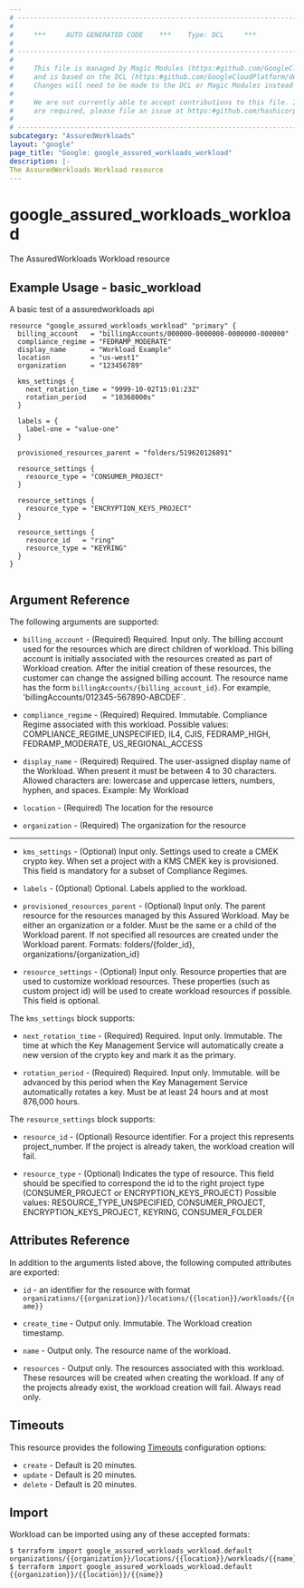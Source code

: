 ```yaml
---
# ----------------------------------------------------------------------------
#
#     ***     AUTO GENERATED CODE    ***    Type: DCL     ***
#
# ----------------------------------------------------------------------------
#
#     This file is managed by Magic Modules (https:#github.com/GoogleCloudPlatform/magic-modules)
#     and is based on the DCL (https:#github.com/GoogleCloudPlatform/declarative-resource-client-library).
#     Changes will need to be made to the DCL or Magic Modules instead of here.
#
#     We are not currently able to accept contributions to this file. If changes
#     are required, please file an issue at https:#github.com/hashicorp/terraform-provider-google/issues/new/choose
#
# ----------------------------------------------------------------------------
subcategory: "AssuredWorkloads"
layout: "google"
page_title: "Google: google_assured_workloads_workload"
description: |-
The AssuredWorkloads Workload resource
---
```


# google_assured_workloads_workload

The AssuredWorkloads Workload resource

## Example Usage - basic_workload
A basic test of a assuredworkloads api
```hcl
resource "google_assured_workloads_workload" "primary" {
  billing_account   = "billingAccounts/000000-0000000-0000000-000000"
  compliance_regime = "FEDRAMP_MODERATE"
  display_name      = "Workload Example"
  location          = "us-west1"
  organization      = "123456789"

  kms_settings {
    next_rotation_time = "9999-10-02T15:01:23Z"
    rotation_period    = "10368000s"
  }

  labels = {
    label-one = "value-one"
  }

  provisioned_resources_parent = "folders/519620126891"

  resource_settings {
    resource_type = "CONSUMER_PROJECT"
  }

  resource_settings {
    resource_type = "ENCRYPTION_KEYS_PROJECT"
  }

  resource_settings {
    resource_id   = "ring"
    resource_type = "KEYRING"
  }
}


```

## Argument Reference

The following arguments are supported:

* `billing_account` -
  (Required)
  Required. Input only. The billing account used for the resources which are direct children of workload. This billing account is initially associated with the resources created as part of Workload creation. After the initial creation of these resources, the customer can change the assigned billing account. The resource name has the form `billingAccounts/{billing_account_id}`. For example, 'billingAccounts/012345-567890-ABCDEF`.
  
* `compliance_regime` -
  (Required)
  Required. Immutable. Compliance Regime associated with this workload. Possible values: COMPLIANCE_REGIME_UNSPECIFIED, IL4, CJIS, FEDRAMP_HIGH, FEDRAMP_MODERATE, US_REGIONAL_ACCESS
  
* `display_name` -
  (Required)
  Required. The user-assigned display name of the Workload. When present it must be between 4 to 30 characters. Allowed characters are: lowercase and uppercase letters, numbers, hyphen, and spaces. Example: My Workload
  
* `location` -
  (Required)
  The location for the resource
  
* `organization` -
  (Required)
  The organization for the resource
  


- - -

* `kms_settings` -
  (Optional)
  Input only. Settings used to create a CMEK crypto key. When set a project with a KMS CMEK key is provisioned. This field is mandatory for a subset of Compliance Regimes.
  
* `labels` -
  (Optional)
  Optional. Labels applied to the workload.
  
* `provisioned_resources_parent` -
  (Optional)
  Input only. The parent resource for the resources managed by this Assured Workload. May be either an organization or a folder. Must be the same or a child of the Workload parent. If not specified all resources are created under the Workload parent. Formats: folders/{folder_id}, organizations/{organization_id}
  
* `resource_settings` -
  (Optional)
  Input only. Resource properties that are used to customize workload resources. These properties (such as custom project id) will be used to create workload resources if possible. This field is optional.
  


The `kms_settings` block supports:
    
* `next_rotation_time` -
  (Required)
  Required. Input only. Immutable. The time at which the Key Management Service will automatically create a new version of the crypto key and mark it as the primary.
    
* `rotation_period` -
  (Required)
  Required. Input only. Immutable. will be advanced by this period when the Key Management Service automatically rotates a key. Must be at least 24 hours and at most 876,000 hours.
    
The `resource_settings` block supports:
    
* `resource_id` -
  (Optional)
  Resource identifier. For a project this represents project_number. If the project is already taken, the workload creation will fail.
    
* `resource_type` -
  (Optional)
  Indicates the type of resource. This field should be specified to correspond the id to the right project type (CONSUMER_PROJECT or ENCRYPTION_KEYS_PROJECT) Possible values: RESOURCE_TYPE_UNSPECIFIED, CONSUMER_PROJECT, ENCRYPTION_KEYS_PROJECT, KEYRING, CONSUMER_FOLDER
    
## Attributes Reference

In addition to the arguments listed above, the following computed attributes are exported:

* `id` - an identifier for the resource with format `organizations/{{organization}}/locations/{{location}}/workloads/{{name}}`

* `create_time` -
  Output only. Immutable. The Workload creation timestamp.
  
* `name` -
  Output only. The resource name of the workload.
  
* `resources` -
  Output only. The resources associated with this workload. These resources will be created when creating the workload. If any of the projects already exist, the workload creation will fail. Always read only.
  
## Timeouts

This resource provides the following
[Timeouts](/docs/configuration/resources.html#timeouts) configuration options:

- `create` - Default is 20 minutes.
- `update` - Default is 20 minutes.
- `delete` - Default is 20 minutes.

## Import

Workload can be imported using any of these accepted formats:

```
$ terraform import google_assured_workloads_workload.default organizations/{{organization}}/locations/{{location}}/workloads/{{name}}
$ terraform import google_assured_workloads_workload.default {{organization}}/{{location}}/{{name}}
```



